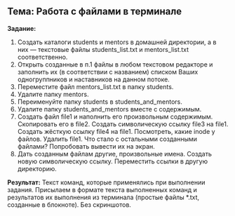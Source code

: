## Тема: Работа с файлами в терминале

__Задание:__

1. Создать каталоги students и mentors в домашней директории, а в них — текстовые файлы students_list.txt и mentors_list.txt соответственно.
2. Открыть созданные в п.1 файлы в любом текстовом редакторе и заполнить их (в соответствии с названием) списком Ваших одногруппников и наставников на данном потоке.
3. Переместите файл mentors_list.txt в папку students.
4. Удалите папку mentors.
5. Переименуйте папку students в students_and_mentors.
6. Удалите папку students_and_mentors вместе с содержимым.
7. Создать файл file1 и наполнить его произвольным содержимым. Скопировать его в file2. Создать символическую ссылку file3 на file1. Создать жёсткую ссылку file4 на file1. Посмотреть, какие inode у файлов. Удалить file1. Что стало с остальными созданными файлами? Попробовать вывести их на экран.
8. Дать созданным файлам другие, произвольные имена. Создать новую символическую ссылку. Переместить ссылки в другую директорию.

__Результат:__
Текст команд, которые применялись при выполнении задания. Присылаем в формате текста выполненных команд и результатов их выполнения из терминала (простые файлы *.txt, созданные в блокноте). Без скриншотов.





